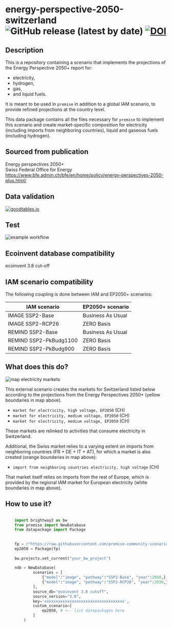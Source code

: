 # energy-perspective-2050-switzerland ![GitHub release (latest by date)](https://img.shields.io/github/v/release/premise-community-scenarios/energy-perspective-2050-switzerland) [![DOI](https://zenodo.org/badge/DOI/10.5281/zenodo.6653949.svg)](https://doi.org/10.5281/zenodo.6653949)


Description
-----------

This is a repository containing a scenario that implements the projections of the 
Energy Perspective 2050+ report for:

* electricity, 
* hydrogen, 
* gas, 
* and liquid fuels. 

It is meant to be used in `premise` in addition to a global IAM scenario, to provide 
refined projections at the country level.

This data package contains all the files necessary for `premise` to implement
this scenario and create market-specific composition for electricity (including imports from
neighboring countries), liquid and gaseous fuels (including hydrogen).

Sourced from publication
------------------------

Energy perspectives 2050+\
Swiss Federal Office for Energy\
https://www.bfe.admin.ch/bfe/en/home/policy/energy-perspectives-2050-plus.html/

Data validation 
---------------

[![goodtables.io](https://goodtables.io/badge/github/premise-community-scenarios/energy-perspective-2050-switzerland.svg)](https://goodtables.io/github/premise-community-scenarios/energy-perspective-2050-switzerland)

Test 
----

![example workflow](https://github.com/premise-community-scenarios/energy-perspective-2050-switzerland/actions/workflows/main.yml/badge.svg?branch=main)

Ecoinvent database compatibility
--------------------------------

ecoinvent 3.8 cut-off

IAM scenario compatibility
---------------------------

The following coupling is done between IAM and EP2050+ scenarios:

| IAM scenario           | EP2050+ scenario  |
| ---------------------- | ----------------- |
| IMAGE SSP2-Base        | Business As Usual |
| IMAGE SSP2-RCP26       | ZERO Basis        |
| REMIND SSP2-Base       | Business As Usual |
| REMIND SSP2-PkBudg1100 | ZERO Basis        |
| REMIND SSP2-PkBudg900  | ZERO Basis        |

What does this do?
------------------

![map electricity markets](map.png)

This external scenario creates the markets for Switzerland listed below according
to the projections from the Energy Perspectives 2050+ (yellow boundaries in map above).

* `market for electricity, high voltage, EP2050` (CH)
* `market for electricity, medium voltage, EP2050` (CH)
* `market for electricity, medium voltage, EP2050` (CH)

These markets are relinked to activities that consume electricity in Switzerland.

Additional, the Swiss market relies to a varying extent on imports from
neighboring countries (FR + DE + IT + AT), for which a market is also created 
(orange boundaries in map above):

* `import from neighboring countries electricity, high voltage` (CH)

That market itself relies on imports from the rest of Europe, which is
provided by the regional IAM market for European electricity (white boundaries in map above).

How to use it?
--------------

```python

    import brightway2 as bw
    from premise import NewDatabase
    from datapackage import Package
    
    
    fp = r"https://raw.githubusercontent.com/premise-community-scenarios/energy-perspective-2050-switzerland/main/datapackage.json"
    ep2050 = Package(fp)
    
    bw.projects.set_current("your_bw_project")
    
    ndb = NewDatabase(
            scenarios = [
                {"model":"image", "pathway":"SSP2-Base", "year":2050,},
                {"model":"image", "pathway":"SSP2-RCP26", "year":2030,},
            ],        
            source_db="ecoinvent 3.8 cutoff",
            source_version="3.8",
            key='xxxxxxxxxxxxxxxxxxxxxxxxxxxxxxxxxxx',
            custom_scenario=[
                ep2050, # <-- list datapackages here
            ] 
        )
```

